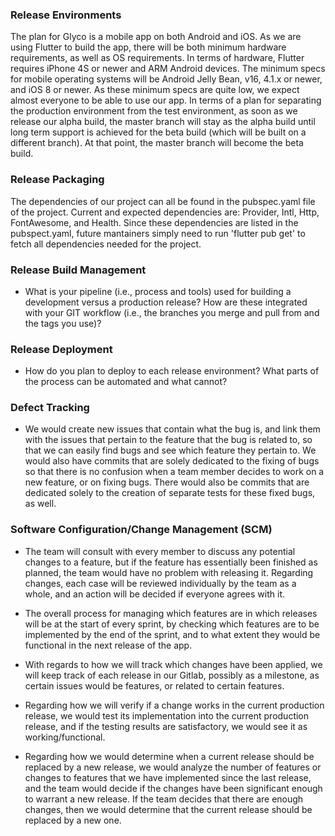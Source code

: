 ### Release Environments 

The plan for Glyco is a mobile app on both Android and iOS. As we are using Flutter to build the app, there will be both minimum hardware requirements, as well as OS requirements. In terms of hardware, Flutter requires iPhone 4S or newer and ARM Android devices. The minimum specs for mobile operating systems will be Android Jelly Bean, v16, 4.1.x or newer, and iOS 8 or newer. As these minimum specs are quite low, we expect almost everyone to be able to use our app. In terms of a plan for separating the production environment from the test environment, as soon as we release our alpha build, the master branch will stay as the alpha build until long term support is achieved for the beta build (which will be built on a different branch). At that point, the master branch will become the beta build. 

### Release Packaging 

The dependencies of our project can all be found in the pubspec.yaml file of the project. Current and expected dependencies are: Provider, Intl, Http, FontAwesome, and Health. Since these dependencies are listed in the pubspect.yaml, future mantainers simply need to run 'flutter pub get' to fetch all dependencies needed for the project.

### Release Build Management 

* What is your pipeline (i.e., process and tools) used for building a development versus a production release? How are these integrated with your GIT workflow (i.e., the branches you merge and pull from and the tags you use)?

### Release Deployment 

* How do you plan to deploy to each release environment? What parts of the process can be automated and what cannot?

### Defect Tracking 

* We would create new issues that contain what the bug is, and link them with the issues that pertain to the feature that the bug is related to, so that we can easily find bugs and see which feature they pertain to. We would also have commits that are solely dedicated to the fixing of bugs so that there is no confusion when a team member decides to work on a new feature, or on fixing bugs. There would also be commits that are dedicated solely to the creation of separate tests for these fixed bugs, as well. 

### Software Configuration/Change Management (SCM) 

* The team will consult with every member to discuss any potential changes to a feature, but if the feature has essentially been finished as planned, the team would have no problem with releasing it. Regarding changes, each case will be reviewed individually by the team as a whole, and an action will be decided if everyone agrees with it. 

* The overall process for managing which features are in which releases will be at the start of every sprint, by checking which features are to be implemented by the end of the sprint, and to what extent they would be functional in the next release of the app.

* With regards to how we will track which changes have been applied, we will keep track of each release in our Gitlab, possibly as a milestone, as certain issues would be features, or related to certain features.

* Regarding how we will verify if a change works in the current production release, we would test its implementation into the current production release, and if the testing results are satisfactory, we would see it as working/functional.

* Regarding how we would determine when a current release should be replaced by a new release, we would analyze the number of features or changes to features that we have implemented since the last release, and the team would decide if the changes have been significant enough to warrant a new release. If the team decides that there are enough changes, then we would determine that the current release should be replaced by a new one.
